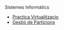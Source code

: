 Sistemes Informàtics
- [Practica Virtualitzacio](https://htmlpreview.github.io/?https://github.com/alexgarciamartinez/Portfolio/blob/main/CFGS/M01%20-%20Sistemas%20Inform%C3%A1ticos/PracticaVirtualitzacio/VIRTUALITZACI.html)
- [Gestió de Particions](https://htmlpreview.github.io/?https://github.com/alexgarciamartinez/Portfolio/blob/main/CFGS/M01%20-%20Sistemas%20Inform%C3%A1ticos/GestioParticions/practicagestio.html)
